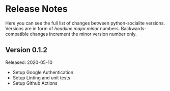 
Release Notes
=============

Here you can see the full list of changes between python-socialite versions.
Versions are in form of *headline.major.minor* numbers.
Backwards-compatible changes increment the minor version number only.

Version 0.1.2
-------------

Released: 2020-05-10

* Setup Google Authentication
* Setup Linting and unit tests
* Setup Github Actions

